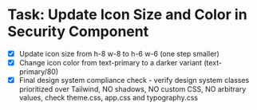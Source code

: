 # Task: Update Icon Size and Color in Security Component

- [x] Update icon size from h-8 w-8 to h-6 w-6 (one step smaller)
- [x] Change icon color from text-primary to a darker variant (text-primary/80)
- [x] Final design system compliance check - verify design system classes prioritized over Tailwind, NO shadows, NO custom CSS, NO arbitrary values, check theme.css, app.css and typography.css
